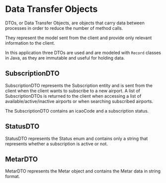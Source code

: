# Data Transfer Objects

DTOs, or Data Transfer Objects, are objects that carry data between processes in order to reduce the number of method calls.

They represent the model sent from the client and provide only relevant information to the client.

In this application three DTOs are used and are modeled with `Record` classes in Java, as they are immutable and useful for holding data.

## SubscriptionDTO

SubscriptionDTO represents the Subscription entity and is sent from the client when the client wants to subscribe to a new airport. A list of SubscriptionDTOs is returned to the client when accessing a list of available/active/inactive airports or when searching subscribed airports.

The SubscriptionDTO contains an icaoCode and a subscription status.

## StatusDTO

StatusDTO represents the Status enum and contains only a string that represents whether a subscription is active or not.

## MetarDTO
MetarDTO represents the Metar object and contains the Metar data in string format.